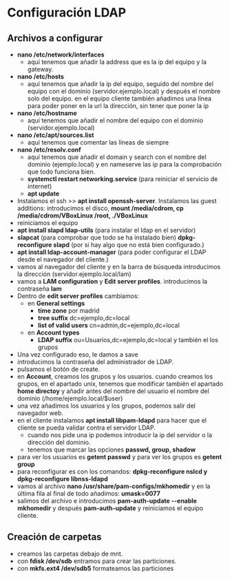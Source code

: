 # Configuración LDAP
## Archivos a configurar
- **nano /etc/network/interfaces**
  - aquí tenemos que añadir la address que es la ip del equipo y la gateway.
- **nano /etc/hosts**
  - aquí tenemos que añadir la ip del equipo, seguido del nombre del equipo con el dominio (servidor.ejemplo.local) y después el nombre solo del equipo. en el equipo cliente también añadimos una línea para poder poner en la url la dirección, sin tener que poner la ip
- **nano /etc/hostname**
  - aquí tenemos que añadir el nombre del equipo con el dominio (servidor.ejemplo.local)
- **nano /etc/apt/sources.list**
  - aquí tenemos que comentar las líneas de siempre
- **nano /etc/resolv.conf**
  - aquí tenemos que añadir el domain y search con el nombre del dominio (ejemplo.local) y en nameserve las ip para la comprobación que todo funciona bien.
  - **systemctl restart networking.service** (para reiniciar el servicio de internet)
  - **apt update**
- Instalamos el ssh >> **apt install openssh-server**. Instalamos las guest additions: introducimos el disco, **mount /media/cdrom, cp /media/cdrom/VBoxLinux /root, ./VBoxLinux**
- reiniciamos el equipo
- **apt install slapd ldap-utils** (para instalar el ldap en el servidor)
- **slapcat** (para comprobar que todo se ha instalado bien) **dpkg-reconfigure slapd** (por si hay algo que no está bien configurado.)
- **apt install ldap-account-manager** (para poder configurar el LDAP desde el navegador del cliente.)
- vamos al navegador del cliente y en la barra de búsqueda introducimos la dirección (servidor.ejemplo.local/lam)
- vamos a **LAM configuration** y **Edit server profiles**. introducimos la contraseña **lam**
- Dentro de **edit server profiles** cambiamos:
  - en **General settings**
    - **time zone** por madrid
    - **tree suffix** dc=ejemplo,dc=local
    - **list of valid users** cn=admin,dc=ejemplo,dc=local
  - en **Account types**
    - **LDAP suffix** ou=Usuarios,dc=ejemplo,dc=local y también el los grupos
- Una vez configurado eso, le damos a save
- introducimos la contraseña del administrador de LDAP.
- pulsamos el botón de create.
- en **Account**, creamos los grupos y los usuarios. cuando creamos los grupos, en el apartado unix, tenemos que modificar también el apartado **home directoy** y añadir antes del nombre del usuario el nombre del dominio (/home/ejemplo.local/$user)
- una vez añadimos los usuarios y los grupos, podemos salir del navegador web.
- en el cliente instalamos **apt install libpam-ldapd** para hacer que el cliente se pueda validar contra el servidor LDAP.
  - cuando nos pide una ip podemos introducir la ip del servidor o la dirección del dominio.
  - tenemos que marcar las opciones **passwd, group, shadow**
- para ver los usuarios es **getent passwd** y para ver los grupos es **getent group**
- para reconfigurar es con los comandos: **dpkg-reconfigure nslcd y dpkg-reconfigure libnss-ldapd**
- vamos al archivo **nano /usr/share/pam-configs/mkhomedir** y en la última fila al final de todo añadimos: **umask=0077**
- salimos del archivo e introducimos **pam-auth-update --enable mkhomedir** y después **pam-auth-update** y reiniciamos el equipo cliente.
## Creación de carpetas
- creamos las carpetas debajo de mnt.
- con **fdisk /dev/sdb** entramos para crear las particiones.
- con **mkfs.ext4 /dev/sdb5** formateamos las particiones